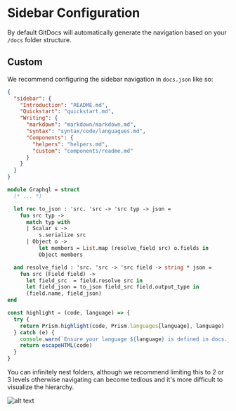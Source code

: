 # Sidebar Configuration

By default GitDocs will automatically generate the navigation based on your `/docs` folder structure.

## Custom

We recommend configuring the sidebar navigation in `docs.json` like so:

```json
{
  "sidebar": {
    "Introduction": "README.md",
    "Quickstart": "quickstart.md",
    "Writing": {
      "markdown": "markdown/markdown.md",
      "syntax": "syntax/code/languagues.md",
      "Components": {
        "helpers": "helpers.md",
        "custom": "components/readme.md"
      }
    }
  }
}
```

```ocaml
module Graphql = struct
  (* ... *)

  let rec to_json : 'src. 'src -> 'src typ -> json =
    fun src typ ->
      match typ with
      | Scalar s ->
          s.serialize src
      | Object o ->
          let members = List.map (resolve_field src) o.fields in
          Object members

  and resolve_field : 'src. 'src -> 'src field -> string * json =
    fun src (Field field) ->
      let field_src  = field.resolve src in
      let field_json = to_json field_src field.output_type in
      (field.name, field_json)
end
```

```javascript
const highlight = (code, language) => {
  try {
    return Prism.highlight(code, Prism.languages[language], language)
  } catch (e) {
    console.warn(`Ensure your language ${language} is defined in docs.json`)
    return escapeHTML(code)
  }
}
```


You can infinitely nest folders, although we recommend limiting this to 2 or 3 levels otherwise navigating can become tedious and it's more difficult to visualize the hierarchy.

![alt text](/git-branching.png)
